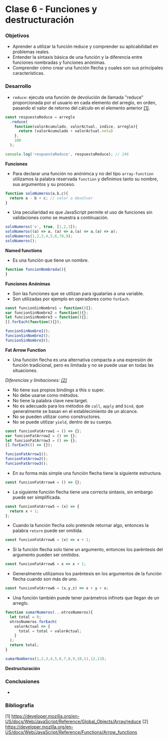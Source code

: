 # Clase 6 - Funciones y destructuración

### Objetivos
- Aprender a utilizar la función reduce y comprender su aplicabilidad en problemas reales.
- Entender la sintaxis básica de una función y la diferencia entre funciones nombradas y funciones anónimas.
- Comprender cómo crear una función flecha y cuales son sus principales características.

### Desarrollo

- `reduce`: ejecuta una función de devolución de llamada "reduce" proporcionada por el usuario en cada elemento del arreglo, en orden, pasando el valor de retorno del cálculo en el elemento anterior [[1]](#1).

```javascript
const respuestaReduce = arreglo
  .reduce(
    function(valorAcumulado, valorActual, indice, arreglo){
      return (valorAcumulado + valorActual.nota)
    },
    100
  );

console.log('respuestaReduce', respuestaReduce); // 246
```
**Funciones**
- Para declarar una función no anónimca y no del tipo `array-function` utilizamos la palabra reservada `function` y definimos tanto su nombre, sus argumentos y su proceso.

```javascript
function soloNumeros(a,b,c){
  return a - b + c; // valor a devolver
}
```

- Una peculiaridad es que JavaScript permite el uso de funciones sin validaciones como se muestra a continuación.

```javascript
soloNumeros('v', true, [1,2,3]);
soloNumeros((a) => a, (a) => a,(a) => a,(a) => a);
soloNumeros(1,2,3,4,5,6,78,9);
soloNumeros();
```

**Named functions**
- Es una función que tiene un nombre.

```javascript
function funcionNombrada(){
}
```
**Funciones Anónimas**
- Son las funciones que se utilizan para igualarlas a una variable.
- Son utilizadas por ejemplo en operadores como `forEach`.

```javascript
const funcionSinNombre1 = function(){};
var funcionSinNombre2 = function(){};
let funcionSinNombre3 = function(){};
[].forEach(function(){});

funcionSinNombre1();
funcionSinNombre2();
funcionSinNombre3();
```

**Fat Arrow Function**
- Una función flecha es una alternativa compacta a una expresión de función tradicional, pero es limitada y no se puede usar en todas las situaciones.

*Diferencias y limitaciones: [[2]](#2)*

- No tiene sus propios bindings a this o super.
- No debe usarse como métodos.
- No tiene la palabra clave new.target.
- No es adecuado para los métodos de `call`, `apply` and `bind`, que generalmente se basan en el establecimiento de un alcance.
- No se pueden utilizar como constructores.
- No se puede utilizar `yield`, dentro de su cuerpo.

```javascript
const funcionFatArrow1 = () => {};
var funcionFatArrow2 = () => {};
let funcionFatArrow3 = () => {};
[].forEach(() => {});

funcionFatArrow1();
funcionFatArrow2();
funcionFatArrow3();
```
- En su forma más simple una función flecha tiene la siguiente estructura.

```javascript
const funcionFatArrow4 = () => {};
```

- La siguiente función flecha tiene una correcta sintaxis, sin embargo puede ser simplificada.

```javascript
const funcionFatArrow5 = (x) => {
  return x + 1;
};
```
- Cuando la función flecha solo pretende retornar algo, entonces la palabra `return` puede ser omitida.
```javascript
const funcionFatArrow6 = (x) => x + 1;
```
- Si la función flecha solo tiene un argumento, entonces los paréntesis del argumento pueden ser omitidos.
```javascript
const funcionFatArrow6 = x => x + 1;
```
- Generalmente utilizamos los paréntesis en los argumentos de la función flecha cuando son más de uno.
```javascript
const funcionFatArrow6 = (x,y,z) => x + y + x;
```

- Una función también puede tener parámetros infinots que llegan de un arreglo.

```javascript
function sumarNumeros(...otrosNumeros){
  let total = 0;
  otrosNumeros.forEach(
    valorActual => {
      total = total + valorActual;
    }
  );
  return total;
}

sumarNumberos(1,2,3,4,5,6,7,8,9,10,11,12,13);

```

**Destructuración**

### Conclusiones
- 

### Bibliografía

<a id="1">[1]</a> https://developer.mozilla.org/en-US/docs/Web/JavaScript/Reference/Global_Objects/Array/reduce
<a id="2">[2]</a> https://developer.mozilla.org/en-US/docs/Web/JavaScript/Reference/Functions/Arrow_functions
